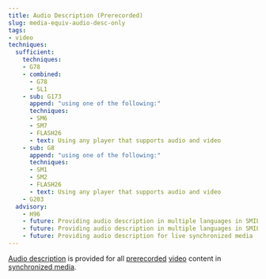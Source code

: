 ```yaml
---
title: Audio Description (Prerecorded)
slug: media-equiv-audio-desc-only
tags:
- video
techniques:
  sufficient:
    techniques:
    - G78
    - combined:
      - G78
      - SL1
    - sub: G173
      append: "using one of the following:"
      techniques:
      - SM6
      - SM7
      - FLASH26
      - text: Using any player that supports audio and video
    - sub: G8
      append: "using one of the following:"
      techniques:
      - SM1
      - SM2
      - FLASH26
      - text: Using any player that supports audio and video
    - G203
  advisory:
    - H96
    - future: Providing audio description in multiple languages in SMIL 1.0
    - future: Providing audio description in multiple languages in SMIL 2.0
    - future: Providing audio description for live synchronized media
---
```


<a href="http://www.w3.org/TR/2008/REC-WCAG20-20081211/#audiodescdef" class="termref">Audio description</a> is provided for all <a href="http://www.w3.org/TR/2008/REC-WCAG20-20081211/#prerecordeddef" class="termref">prerecorded</a> <a href="http://www.w3.org/TR/2008/REC-WCAG20-20081211/#videodef" class="termref">video</a> content in <a href="http://www.w3.org/TR/2008/REC-WCAG20-20081211/#synchronizedmediadef" class="termref">synchronized media</a>.
